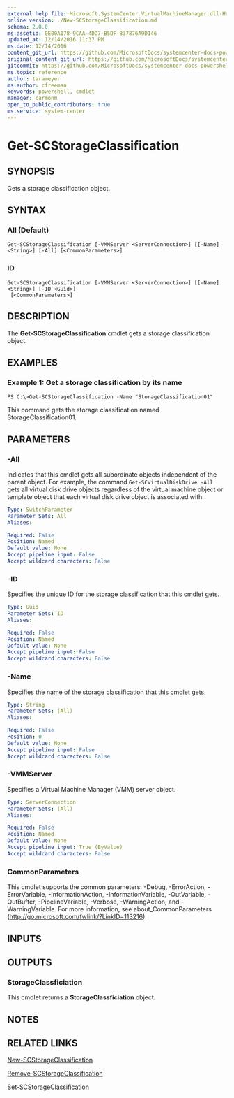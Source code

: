 ```yaml
---
external help file: Microsoft.SystemCenter.VirtualMachineManager.dll-Help.xml
online version: ./New-SCStorageClassification.md
schema: 2.0.0
ms.assetid: 0E00A178-9CAA-4DD7-B5DF-837876A9D146
updated_at: 12/14/2016 11:37 PM
ms.date: 12/14/2016
content_git_url: https://github.com/MicrosoftDocs/systemcenter-docs-powershell/blob/master/systemcenter-cmdlets/SystemCenter2016/VirtualMachineManager/v1/Get-SCStorageClassification.md
original_content_git_url: https://github.com/MicrosoftDocs/systemcenter-docs-powershell/blob/master/systemcenter-cmdlets/SystemCenter2016/VirtualMachineManager/v1/Get-SCStorageClassification.md
gitcommit: https://github.com/MicrosoftDocs/systemcenter-docs-powershell/blob/ddd0fefc9adaabb9394eb6c21b33370913d1830d/systemcenter-cmdlets/SystemCenter2016/VirtualMachineManager/v1/Get-SCStorageClassification.md
ms.topic: reference
author: tarameyer
ms.author: cfreeman
keywords: powershell, cmdlet
manager: carmonm
open_to_public_contributors: true
ms.service: system-center
---
```


# Get-SCStorageClassification

## SYNOPSIS
Gets a storage classification object.

## SYNTAX

### All (Default)
```
Get-SCStorageClassification [-VMMServer <ServerConnection>] [[-Name] <String>] [-All] [<CommonParameters>]
```

### ID
```
Get-SCStorageClassification [-VMMServer <ServerConnection>] [[-Name] <String>] [-ID <Guid>]
 [<CommonParameters>]
```

## DESCRIPTION
The **Get-SCStorageClassification** cmdlet gets a storage classification object.

## EXAMPLES

### Example 1: Get a storage classification by its name
```
PS C:\>Get-SCStorageClassification -Name "StorageClassification01"
```

This command gets the storage classification named StorageClassification01.

## PARAMETERS

### -All
Indicates that this cmdlet gets all subordinate objects independent of the parent object.
For example, the command `Get-SCVirtualDiskDrive -All` gets all virtual disk drive objects regardless of the virtual machine object or template object that each virtual disk drive object is associated with.

```yaml
Type: SwitchParameter
Parameter Sets: All
Aliases: 

Required: False
Position: Named
Default value: None
Accept pipeline input: False
Accept wildcard characters: False
```

### -ID
Specifies the unique ID for the storage classification that this cmdlet gets.

```yaml
Type: Guid
Parameter Sets: ID
Aliases: 

Required: False
Position: Named
Default value: None
Accept pipeline input: False
Accept wildcard characters: False
```

### -Name
Specifies the name of the storage classification that this cmdlet gets.

```yaml
Type: String
Parameter Sets: (All)
Aliases: 

Required: False
Position: 0
Default value: None
Accept pipeline input: False
Accept wildcard characters: False
```

### -VMMServer
Specifies a Virtual Machine Manager (VMM) server object.

```yaml
Type: ServerConnection
Parameter Sets: (All)
Aliases: 

Required: False
Position: Named
Default value: None
Accept pipeline input: True (ByValue)
Accept wildcard characters: False
```

### CommonParameters
This cmdlet supports the common parameters: -Debug, -ErrorAction, -ErrorVariable, -InformationAction, -InformationVariable, -OutVariable, -OutBuffer, -PipelineVariable, -Verbose, -WarningAction, and -WarningVariable. For more information, see about_CommonParameters (http://go.microsoft.com/fwlink/?LinkID=113216).

## INPUTS

## OUTPUTS

### StorageClassficiation
This cmdlet returns a **StorageClassficiation** object.

## NOTES

## RELATED LINKS

[New-SCStorageClassification](xref:SystemCenter2016/VirtualMachineManager/v1/New-SCStorageClassification.md)

[Remove-SCStorageClassification](xref:SystemCenter2016/VirtualMachineManager/v1/Remove-SCStorageClassification.md)

[Set-SCStorageClassification](xref:SystemCenter2016/VirtualMachineManager/v1/Set-SCStorageClassification.md)

